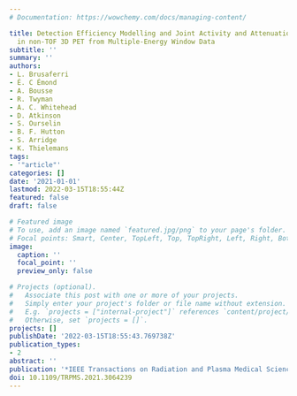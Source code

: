 ```yaml
---
# Documentation: https://wowchemy.com/docs/managing-content/

title: Detection Efficiency Modelling and Joint Activity and Attenuation Reconstruction
  in non-TOF 3D PET from Multiple-Energy Window Data
subtitle: ''
summary: ''
authors:
- L. Brusaferri
- É. C Émond
- A. Bousse
- R. Twyman
- A. C. Whitehead
- D. Atkinson
- S. Ourselin
- B. F. Hutton
- S. Arridge
- K. Thielemans
tags:
- '"article"'
categories: []
date: '2021-01-01'
lastmod: 2022-03-15T18:55:44Z
featured: false
draft: false

# Featured image
# To use, add an image named `featured.jpg/png` to your page's folder.
# Focal points: Smart, Center, TopLeft, Top, TopRight, Left, Right, BottomLeft, Bottom, BottomRight.
image:
  caption: ''
  focal_point: ''
  preview_only: false

# Projects (optional).
#   Associate this post with one or more of your projects.
#   Simply enter your project's folder or file name without extension.
#   E.g. `projects = ["internal-project"]` references `content/project/deep-learning/index.md`.
#   Otherwise, set `projects = []`.
projects: []
publishDate: '2022-03-15T18:55:43.769738Z'
publication_types:
- 2
abstract: ''
publication: '*IEEE Transactions on Radiation and Plasma Medical Sciences*'
doi: 10.1109/TRPMS.2021.3064239
---
```

